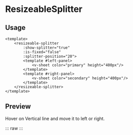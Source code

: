 <script setup>
import ResizeableSplitter from '../components/ResizeableSplitter.vue'
</script>

# ResizeableSplitter

## Usage
```vue
<template>
    <resizeable-splitter
        :show-splitter="true"
        :is-fixed="false"
        :splitter-position="20">
        <template #left-panel>
            <v-sheet color="primary" height="400px"/>
        </template>
        <template #right-panel>
            <v-sheet color="secondary" height="400px"/>
        </template>
    </resizeable-splitter>
</template>
```

## Preview

Hover on Vertical line and move it to left or right.

::: raw
<client-only>
    <resizeable-splitter/>
</client-only>
:::